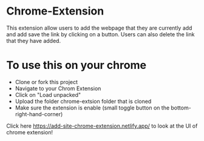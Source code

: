 # Chrome-Extension
This extension allow users to add the webpage that they are currently add and add save the link by clicking on a button. Users can also delete the link that they have added.

# To use this on your chrome
- Clone or fork this project
- Navigate to your Chrom Extension
- Click on "Load unpacked"
- Upload the folder chrome-extsion folder that is cloned
- Make sure the extension is enable (small toggle button on the bottom-right-hand-corner)

  
Click here https://add-site-chrome-extension.netlify.app/ to look at the UI of chrome extension!
